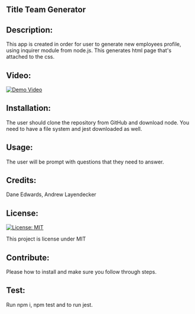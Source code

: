 
## Title Team Generator
## Description: 
This app is created in order for user to generate new employees profile, using inquirer module from node.js. This generates html page that's attached to the css.  
## Video: 
[![Demo Video](https://img.youtube.com/vi/LePBDVUQ-KY/0.jpg)](https://www.youtube.com/watch?v=LePBDVUQ-KY)

## Installation:
The user should clone the repository from GitHub and download node.  You need to have a file system and jest downloaded as well. 
## Usage:
The user will be prompt with questions that they need to answer. 
## Credits:
Dane Edwards, Andrew Layendecker
## License: 
[![License: MIT](https://img.shields.io/badge/License-MIT-yellow.svg)](https://opensource.org/licenses/MIT)

This project is license under MIT
## Contribute:
Please how to install and make sure you follow through steps. 
## Test:
Run npm i, npm test and to run jest. 
    
